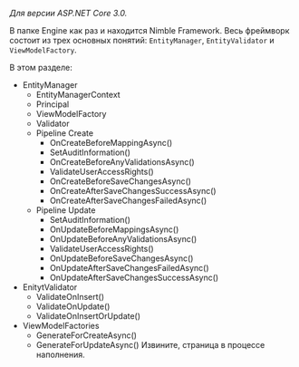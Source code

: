 _Для версии ASP.NET Core 3.0._

В папке Engine как раз и находится Nimble Framework. Весь фреймворк состоит из трех основных понятий: `EntityManager`, `EntityValidator` и `ViewModelFactory`.

В этом разделе:

* EntityManager
    * EntityManagerContext
    * Principal
    * ViewModelFactory
    * Validator
    * Pipeline Create
        * OnCreateBeforeMappingAsync()
        * SetAuditInformation()
        * OnCreateBeforeAnyValidationsAsync()
        * ValidateUserAccessRights()
        * OnCreateBeforeSaveChangesAsync()
        * OnCreateAfterSaveChangesSuccessAsync()
        * OnCreateAfterSaveChangesFailedAsync()
    * Pipeline Update
        * SetAuditInformation()
        * OnUpdateBeforeMappingsAsync()
        * OnUpdateBeforeAnyValidationsAsync()
        * ValidateUserAccessRights()
        * OnUpdateBeforeSaveChangesAsync()
        * OnUpdateAfterSaveChangesFailedAsync()
        * OnUpdateAfterSaveChangesSuccessAsync()
* EnitytValidator
    * ValidateOnInsert()
    * ValidateOnUpdate()
    * ValidateOnInsertOrUpdate()
* ViewModelFactories
    * GenerateForCreateAsync()
    * GenerateForUpdateAsync()
Извините, страница в процессе наполнения.